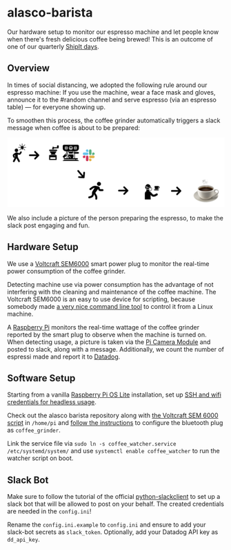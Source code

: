 # alasco-barista

Our hardware setup to monitor our espresso machine and let people know when there's fresh delicious coffee being brewed!
This is an outcome of one of our quarterly [ShipIt days](https://alasco.tech/2019/07/02/shipit-day-recap.html).


## Overview
In times of social distancing, we adopted the following rule around our espresso machine: 
If you use the machine, wear a face mask and gloves, 
announce it to the #random channel and serve espresso (via an espresso table) 
— for everyone showing up.

To smoothen this process, the coffee grinder automatically triggers a slack message when coffee is about to be prepared:

![Coffee Process Visualization](coffee_process.png)

We also include a picture of the person preparing the espresso, to make the slack post engaging and fun.

## Hardware Setup
We use a [Voltcraft SEM6000](https://www.conrad.de/de/p/voltcraft-sem6000-energiekosten-messgeraet-bluetooth-schnittstelle-datenexport-datenloggerfunktion-trms-stromtarif-e-1558906.html) smart power plug to monitor the real-time power consumption of the coffee grinder. 

Detecting machine use via power consumption has the advantage of not interfering with the cleaning and maintenance of the coffee machine.
The Voltcraft SEM6000 is an easy to use device for scripting, because somebody made [a very nice command line tool](https://github.com/Heckie75/voltcraft-sem-6000) to control it from a Linux machine.

A [Raspberry Pi](https://www.raspberrypi.org/) monitors the real-time wattage of the coffee grinder reported by the smart plug to observe when the machine is turned on.
When detecting usage, a picture is taken via the [Pi Camera Module](https://www.raspberrypi.org/products/camera-module-v2/) 
and posted to slack, along with a message.
 Additionally, we count the number of espressi made and report it to [Datadog](https://www.datadoghq.com/).

## Software Setup
Starting from a vanilla [Raspberry Pi OS Lite](https://www.raspberrypi.org/downloads/raspberry-pi-os/) installation, set up [SSH and wifi credentials for headless usage](https://desertbot.io/blog/headless-raspberry-pi-3-bplus-ssh-wifi-setup).

Check out the alasco barista repository along with [the Voltcraft SEM 6000 script](https://github.com/Heckie75/voltcraft-sem-6000) in `/home/pi` and [follow the instructions](https://github.com/Heckie75/voltcraft-sem-6000) to configure the bluetooth plug as `coffee_grinder`.

Link the service file via `sudo ln -s coffee_watcher.service /etc/systemd/system/` and use `systemctl enable coffee_watcher` to run the watcher script on boot.

## Slack Bot
Make sure to follow the tutorial of the official [python-slackclient](https://github.com/slackapi/python-slackclient) to set up a slack bot that will be allowed to post on your behalf. The created credentials are needed in the `config.ini`!


Rename the `config.ini.example` to `config.ini` and ensure to add your slack-bot secrets as `slack_token`. Optionally, add your Datadog API key as `dd_api_key`.

